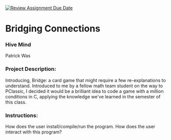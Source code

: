 [![Review Assignment Due Date](https://classroom.github.com/assets/deadline-readme-button-22041afd0340ce965d47ae6ef1cefeee28c7c493a6346c4f15d667ab976d596c.svg)](https://classroom.github.com/a/Vh67aNdh)
# Bridging Connections

### Hive Mind

Patrick Was
       
### Project Description:

Introducing, Bridge: a card game that might require a few re-explanations to understand. Introduced to me by a fellow math team student on the way to PClassic, I decided it would be a brilliant idea to code a game with a million conditions in C, applying the knowledge we've learned in the semester of this class.  
  
### Instructions:

How does the user install/compile/run the program.
How does the user interact with this program?
